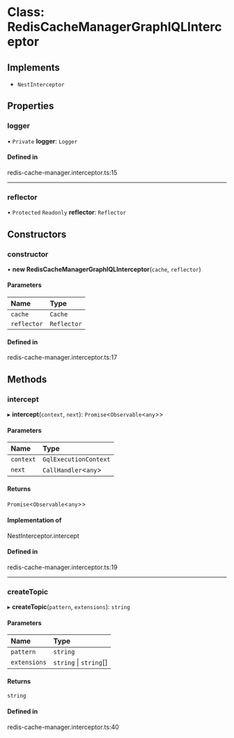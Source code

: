 # Class: RedisCacheManagerGraphlQLInterceptor

## Implements

- `NestInterceptor`

## Properties

### logger

• `Private` **logger**: `Logger`

#### Defined in

redis-cache-manager.interceptor.ts:15

---

### reflector

• `Protected` `Readonly` **reflector**: `Reflector`

## Constructors

### constructor

• **new RedisCacheManagerGraphlQLInterceptor**(`cache`, `reflector`)

#### Parameters

| Name        | Type        |
| :---------- | :---------- |
| `cache`     | `Cache`     |
| `reflector` | `Reflector` |

#### Defined in

redis-cache-manager.interceptor.ts:17

## Methods

### intercept

▸ **intercept**(`context`, `next`): `Promise`<`Observable`<`any`\>\>

#### Parameters

| Name      | Type                  |
| :-------- | :-------------------- |
| `context` | `GqlExecutionContext` |
| `next`    | `CallHandler`<`any`\> |

#### Returns

`Promise`<`Observable`<`any`\>\>

#### Implementation of

NestInterceptor.intercept

#### Defined in

redis-cache-manager.interceptor.ts:19

---

### createTopic

▸ **createTopic**(`pattern`, `extensions`): `string`

#### Parameters

| Name         | Type                   |
| :----------- | :--------------------- |
| `pattern`    | `string`               |
| `extensions` | `string` \| `string`[] |

#### Returns

`string`

#### Defined in

redis-cache-manager.interceptor.ts:40
